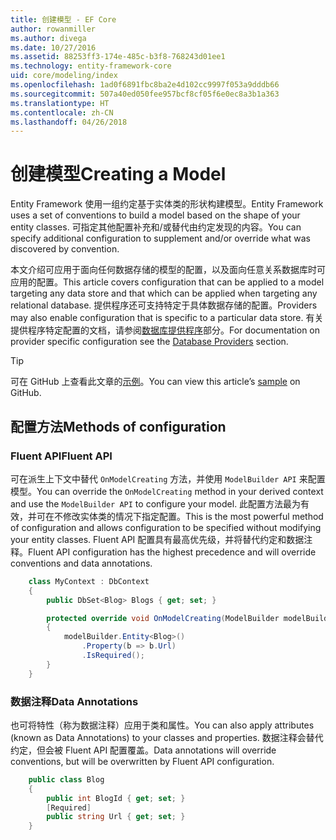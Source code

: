 ```yaml
---
title: 创建模型 - EF Core
author: rowanmiller
ms.author: divega
ms.date: 10/27/2016
ms.assetid: 88253ff3-174e-485c-b3f8-768243d01ee1
ms.technology: entity-framework-core
uid: core/modeling/index
ms.openlocfilehash: 1ad0f6891fbc8ba2e4d102cc9997f053a9dddb66
ms.sourcegitcommit: 507a40ed050fee957bcf8cf05f6e0ec8a3b1a363
ms.translationtype: HT
ms.contentlocale: zh-CN
ms.lasthandoff: 04/26/2018
---
```

# <a name="creating-a-model"></a><span data-ttu-id="6c953-102">创建模型</span><span class="sxs-lookup"><span data-stu-id="6c953-102">Creating a Model</span></span>

<span data-ttu-id="6c953-103">Entity Framework 使用一组约定基于实体类的形状构建模型。</span><span class="sxs-lookup"><span data-stu-id="6c953-103">Entity Framework uses a set of conventions to build a model based on the shape of your entity classes.</span></span> <span data-ttu-id="6c953-104">可指定其他配置补充和/或替代由约定发现的内容。</span><span class="sxs-lookup"><span data-stu-id="6c953-104">You can specify additional configuration to supplement and/or override what was discovered by convention.</span></span>

<span data-ttu-id="6c953-105">本文介绍可应用于面向任何数据存储的模型的配置，以及面向任意关系数据库时可应用的配置。</span><span class="sxs-lookup"><span data-stu-id="6c953-105">This article covers configuration that can be applied to a model targeting any data store and that which can be applied when targeting any relational database.</span></span> <span data-ttu-id="6c953-106">提供程序还可支持特定于具体数据存储的配置。</span><span class="sxs-lookup"><span data-stu-id="6c953-106">Providers may also enable configuration that is specific to a particular data store.</span></span> <span data-ttu-id="6c953-107">有关提供程序特定配置的文档，请参阅[数据库提供程序](../providers/index.md)部分。</span><span class="sxs-lookup"><span data-stu-id="6c953-107">For documentation on provider specific configuration see the [Database Providers](../providers/index.md) section.</span></span>

> [!TIP]  
> <span data-ttu-id="6c953-108">可在 GitHub 上查看此文章的[示例](https://github.com/aspnet/EntityFramework.Docs/tree/master/samples)。</span><span class="sxs-lookup"><span data-stu-id="6c953-108">You can view this article’s [sample](https://github.com/aspnet/EntityFramework.Docs/tree/master/samples) on GitHub.</span></span>

## <a name="methods-of-configuration"></a><span data-ttu-id="6c953-109">配置方法</span><span class="sxs-lookup"><span data-stu-id="6c953-109">Methods of configuration</span></span>

### <a name="fluent-api"></a><span data-ttu-id="6c953-110">Fluent API</span><span class="sxs-lookup"><span data-stu-id="6c953-110">Fluent API</span></span>

<span data-ttu-id="6c953-111">可在派生上下文中替代 `OnModelCreating` 方法，并使用 `ModelBuilder API` 来配置模型。</span><span class="sxs-lookup"><span data-stu-id="6c953-111">You can override the `OnModelCreating` method in your derived context and use the `ModelBuilder API` to configure your model.</span></span> <span data-ttu-id="6c953-112">此配置方法最为有效，并可在不修改实体类的情况下指定配置。</span><span class="sxs-lookup"><span data-stu-id="6c953-112">This is the most powerful method of configuration and allows configuration to be specified without modifying your entity classes.</span></span> <span data-ttu-id="6c953-113">Fluent API 配置具有最高优先级，并将替代约定和数据注释。</span><span class="sxs-lookup"><span data-stu-id="6c953-113">Fluent API configuration has the highest precedence and will override conventions and data annotations.</span></span>

<!-- [!code-csharp[Main](samples/core/Modeling/FluentAPI/Samples/Required.cs?range=5-15&highlight=5-10)] -->

``` csharp
    class MyContext : DbContext
    {
        public DbSet<Blog> Blogs { get; set; }

        protected override void OnModelCreating(ModelBuilder modelBuilder)
        {
            modelBuilder.Entity<Blog>()
                .Property(b => b.Url)
                .IsRequired();
        }
    }
```

### <a name="data-annotations"></a><span data-ttu-id="6c953-114">数据注释</span><span class="sxs-lookup"><span data-stu-id="6c953-114">Data Annotations</span></span>

<span data-ttu-id="6c953-115">也可将特性（称为数据注释）应用于类和属性。</span><span class="sxs-lookup"><span data-stu-id="6c953-115">You can also apply attributes (known as Data Annotations) to your classes and properties.</span></span> <span data-ttu-id="6c953-116">数据注释会替代约定，但会被 Fluent API 配置覆盖。</span><span class="sxs-lookup"><span data-stu-id="6c953-116">Data annotations will override conventions, but will be overwritten by Fluent API configuration.</span></span>

<!-- [!code-csharp[Main](samples/core/Modeling/DataAnnotations/Samples/Required.cs?range=11-16&highlight=4)] -->
``` csharp
    public class Blog
    {
        public int BlogId { get; set; }
        [Required]
        public string Url { get; set; }
    }
```
